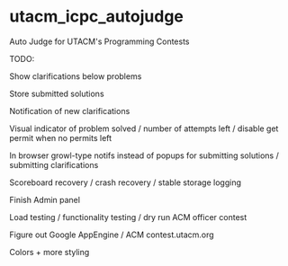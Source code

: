 utacm_icpc_autojudge
====================

Auto Judge for UTACM's Programming Contests

TODO:

Show clarifications below problems

Store submitted solutions

Notification of new clarifications

Visual indicator of problem solved / number of attempts left / disable get permit when no permits left

In browser growl-type notifs instead of popups for submitting solutions / submitting clarifications

Scoreboard recovery / crash recovery / stable storage logging

Finish Admin panel

Load testing / functionality testing / dry run ACM officer contest

Figure out Google AppEngine / ACM contest.utacm.org

Colors + more styling
